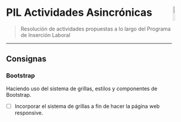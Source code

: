 # PIL Actividades Asincrónicas [<img align="right"  src="https://files.embluemail.com/uo/6499/et9aqooxeaqqmsp.jpg" width="10%">](https://empleoyfamilia.cba.gov.ar/programa-de-insercion-laboral-en-nuevas-tecnologias/)
>Resolución de actividades propuestas a lo largo del Programa de Inserción Laboral
---
## Consignas
### Bootstrap
Haciendo uso del sistema de grillas, estilos y componentes de Bootstrap.

- [ ] Incorporar el sistema de grillas a fin de hacer la página web responsive.